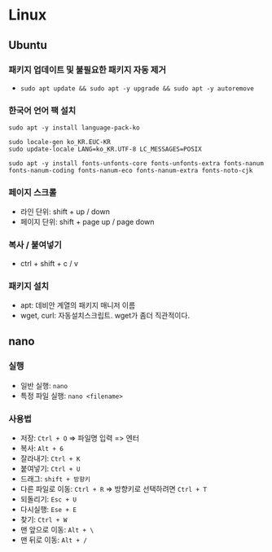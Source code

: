 # Linux

## Ubuntu

### 패키지 업데이트 및 불필요한 패키지 자동 제거

* `sudo apt update && sudo apt -y upgrade && sudo apt -y autoremove`

### 한국어 언어 팩 설치

```
sudo apt -y install language-pack-ko

sudo locale-gen ko_KR.EUC-KR
sudo update-locale LANG=ko_KR.UTF-8 LC_MESSAGES=POSIX

sudo apt -y install fonts-unfonts-core fonts-unfonts-extra fonts-nanum fonts-nanum-coding fonts-nanum-eco fonts-nanum-extra fonts-noto-cjk
```

### 페이지 스크롤

* 라인 단위: shift + up / down
* 페이지 단위: shift + page up / page down

### 복사 / 붙여넣기

* ctrl + shift + c / v

### 패키지 설치

* apt: 데비안 계열의 패키지 매니저 이름
* wget, curl: 자동설치스크립트. wget가 좀더 직관적이다.

## nano

### 실행

* 일반 실행: `nano`
* 특정 파일 실행: `nano <filename>`

### 사용법

* 저장: `Ctrl + O` => 파일명 입력 => 엔터
* 복사: `Alt + 6`
* 잘라내기: `Ctrl + K`
* 붙여넣기: `Ctrl + U`
* 드래그: `shift + 방향키`
* 다른 파일로 이동: `Ctrl + R` => 방향키로 선택하려면 `Ctrl + T`
* 되돌리기: `Esc + U`
* 다시실행: `Ese + E`
* 찾기: `Ctrl + W`
* 맨 앞으로 이동: `Alt + \`
* 맨 뒤로 이동: `Alt + /`
